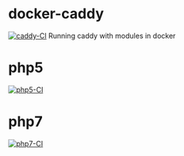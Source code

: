 # docker-caddy
[![caddy-CI](https://github.com/xh116/Caddy-Docker/actions/workflows/caddy-publish.yml/badge.svg)](https://github.com/xh116/Caddy-Docker/actions/workflows/caddy-publish.yml)
Running caddy with modules in docker

# php5 
[![php5-CI](https://github.com/xh116/Caddy-Docker/actions/workflows/php5-publish.yml/badge.svg)](https://github.com/xh116/Caddy-Docker/actions/workflows/php5-publish.yml)

# php7
[![php7-CI](https://github.com/xh116/Caddy-Docker/actions/workflows/php7-publish.yml/badge.svg)](https://github.com/xh116/Caddy-Docker/actions/workflows/php7-publish.yml)
